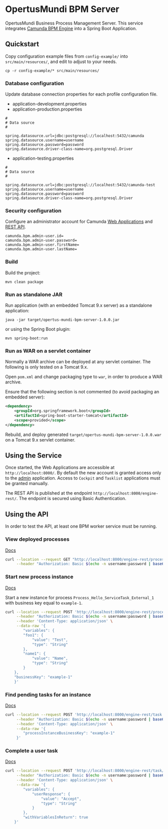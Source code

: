 # OpertusMundi BPM Server

OpertusMundi Business Process Management Server. This service integrates [Camunda BPM Engine](https://docs.camunda.org/manual/latest/user-guide/spring-boot-integration/) into a Spring Boot Application.

## Quickstart

Copy configuration example files from `config-example/` into `src/main/resources/`, and edit to adjust to your needs.

`cp -r config-example/* src/main/resources/`

### Database configuration

Update database connection properties for each profile configuration file.

* application-development.properties
* application-production.properties

```properties
#
# Data source
#

spring.datasource.url=jdbc:postgresql://localhost:5432/camunda
spring.datasource.username=username
spring.datasource.password=password
spring.datasource.driver-class-name=org.postgresql.Driver
```

* application-testing.properties

```properties
#
# Data source
#

spring.datasource.url=jdbc:postgresql://localhost:5432/camunda-test
spring.datasource.username=username
spring.datasource.password=password
spring.datasource.driver-class-name=org.postgresql.Driver
```

### Security configuration

Configure an administrator account for Camunda [Web Applications](https://docs.camunda.org/manual/latest/webapps/) and [REST API](https://docs.camunda.org/manual/latest/reference/rest/).

```properties
camunda.bpm.admin-user.id=
camunda.bpm.admin-user.password=
camunda.bpm.admin-user.firstName=
camunda.bpm.admin-user.lastName=
```

### Build

Build the project:

`mvn clean package`

### Run as standalone JAR

Run application (with an embedded Tomcat 9.x server) as a standalone application:

`java -jar target/opertus-mundi-bpm-server-1.0.0.jar`

or using the Spring Boot plugin:

`mvn spring-boot:run`

### Run as WAR on a servlet container

Normally a WAR archive can be deployed at any servlet container. The following is only tested on a Tomcat 9.x.

Open `pom.xml` and change packaging type to `war`, in order to produce a WAR archive.

Ensure that the following section is not commented (to avoid packaging an embedded server):

```xml
<dependency>
    <groupId>org.springframework.boot</groupId>
    <artifactId>spring-boot-starter-tomcat</artifactId>
    <scope>provided</scope>
</dependency>    
```

Rebuild, and deploy generated `target/opertus-mundi-bpm-server-1.0.0.war` on a Tomcat 9.x servlet container.

## Using the Service

Once started, the Web Applications are accessible at `http://localhost:8000/`. By default the new account is granted access only to the [admin](http://localhost:8000/camunda/app/admin/) application. Access to `Cockpit` and `Tasklist` applications must be granted manually.

The REST API is published at the endpoint `http://localhost:8000/engine-rest/`. The endpoint is secured using Basic Authentication.

## Using the API

In order to test the API, at least one BPM worker service must be running.

### View deployed processes

[Docs](https://docs.camunda.org/manual/latest/reference/rest/process-definition/get-query/)

```bash
curl --location --request GET "http://localhost:8000/engine-rest/process-definition?firstResult=0&maxResults=10" \
	 --header "Authorization: Basic $(echo -n username:password | base64)"
```

### Start new process instance

[Docs](https://docs.camunda.org/manual/latest/reference/rest/process-definition/post-start-process-instance/)

Start a new instance for process `Process_Hello_ServiceTask_External_1` with business key equal to `example-1`.

```bash
curl --location --request POST 'http://localhost:8000/engine-rest/process-definition/key/Process_Hello_ServiceTask_External_1/start' \
	 --header "Authorization: Basic $(echo -n username:password | base64)" \
	 --header 'Content-Type: application/json' \
	 --data-raw '{
		"variables": {
        "foo1": {
            "value": "Test",
            "type": "String"
        },
        "name1": {
            "value": "Name",
            "type": "String"
        }
	},
    "businessKey": "example-1"
	}'
```

### Find pending tasks for an instance

[Docs](https://docs.camunda.org/manual/latest/reference/rest/task/post-query/)

```bash
curl --location --request POST 'http://localhost:8000/engine-rest/task' \
	 --header "Authorization: Basic $(echo -n username:password | base64)" \
	 --header 'Content-Type: application/json' \
	 --data-raw '{
		"processInstanceBusinessKey": "example-1"
	 }'
```

### Complete a user task

[Docs](https://docs.camunda.org/manual/latest/reference/rest/task/post-complete/)

```bash
curl --location --request POST 'http://localhost:8000/engine-rest/task/179fb092-03fe-11eb-b319-ba514251716d/complete' \
	 --header "Authorization: Basic $(echo -n username:password | base64)" \
	 --header 'Content-Type: application/json' \
	 --data-raw '{
		"variables": {
			"userResponse": {
				"value": "Accept",
				"type": "String"
			}
		},
		"withVariablesInReturn": true
	}'
```
